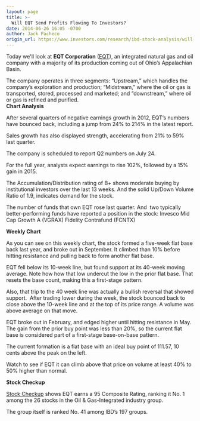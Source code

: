 ```yaml
---
layout: page
title: >-
  Will EQT Send Profits Flowing To Investors?
date: 2014-06-26 16:05 -0700
author: Jack Pacheco
origin_url: https://www.investors.com/research/ibd-stock-analysis/will-eqt-send-profits-flowing-to-investors/
---
```





  



Today we'll look at **EQT Corporation**  ([EQT](https://research.investors.com/quote.aspx?symbol=EQT)), an integrated natural gas and oil company with a majority of its production coming out of Ohio’s Appalachian Basin. 

  

The company operates in three segments: “Upstream,” which handles the company’s exploration and production; “Midstream,” where the oil or gas is transported, stored, processed and marketed; and “downstream,” where oil or gas is refined and purified.   
**Chart Analysis** 

  

After several quarters of negative earnings growth in 2012, EQT’s numbers have bounced back, including a jump from 24% to 214% in the latest report.  


  

Sales growth has also displayed strength, accelerating from 21% to 59% last quarter.  


  

The company is scheduled to report Q2 numbers on July 24.  


  

For the full year, analysts expect earnings to rise 102%, followed by a 15% gain in 2015.   


  

The Accumulation/Distribution rating of B+ shows moderate buying by institutional investors over the last 13 weeks. And the solid Up/Down Volume Ratio of 1.9, indicates demand for the stock.  


  

The number of funds that own EQT rose last quarter. And  two typically better-performing funds have reported a position in the stock: Invesco Mid Cap Growth A (VGRAX) Fidelity Contrafund (FCNTX)

  

**Weekly Chart**

  

As you can see on this weekly chart, the stock formed a five-week flat base back last year, and broke out in September. It climbed than 10% before hitting resistance and pulling back to form another flat base. 

  

EQT fell below its 10-week line, but found support at its 40-week moving average. Note how how that low undercut the low in the prior flat base. That resets the base count, making this a first-stage pattern.  


  

Also, that trip to the 40 week line was actually a bullish reversal that showed support.  After trading lower during the week, the stock bounced back to close above the 10-week line and at the top of its price range. A volume was above average on that move.    


  

EQT broke out in February, and edged higher until hitting resistance in May. The gain from the prior buy point was less than 20%, so the current flat base is considered part of a first-stage base-on-base pattern.  


  

The current formation is a flat base with an ideal buy point of 111.57, 10 cents above the peak on the left. 

  

Watch to see if EQT it can climb above that price on volume at least 40% to 50% higher than normal.  

  

**Stock Checkup** 

  

[Stock Checkup](http://research.investors.com/stock-checkup/nyse-e-q-t-corp-eqt.aspx) shows EQT earns a 95 Composite Rating, ranking it No. 1 among the 26 stocks in the Oil & Gas-Integrated industry group.

  

The group itself is ranked No. 41 among IBD’s 197 groups. 




